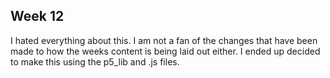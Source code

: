 ## Week 12


I hated everything about this. I am not a fan of the changes that have been made to how the weeks content is being laid out either. I ended up decided to make this using the p5_lib and .js files.

